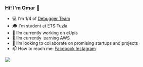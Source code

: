 ### Hi! I'm Omar 👋

- 💻 I'm 1/4 of [Debugger Team](https://debugger.team/)
- 🎓 I'm student at ETS Tuzla
- 🔭 I’m currently working on eUpis
- 🌱 I’m currently learning AWS
- 👯 I’m looking to collaborate on promising startups and projects
- 📫 How to reach me: 
[Facebook ](https://www.facebook.com/omar.hurem)
[Instagram ](https://www.instagram.com/omar.hrm/)

<img src = "https://github-readme-stats.vercel.app/api?username=ohmarinseries&&show_icons=true&title_color=178EDE&icon_color=33ADFF&text_color=daf7dc&bg_color=151515">
